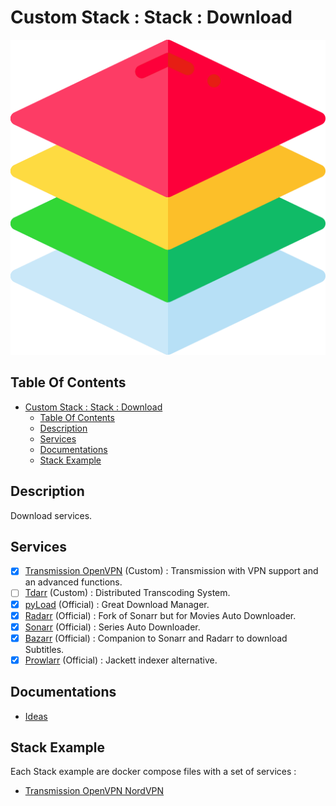 # Custom Stack : Stack : Download

![Icon](../../icon.png)

## Table Of Contents

- [Custom Stack : Stack : Download](#custom-stack--stack--download)
  - [Table Of Contents](#table-of-contents)
  - [Description](#description)
  - [Services](#services)
  - [Documentations](#documentations)
  - [Stack Example](#stack-example)

## Description

Download services.

## Services

- [X] [Transmission OpenVPN](https://haugene.github.io/docker-transmission-openvpn/) (Custom) : Transmission with VPN support and an advanced functions.
- [ ] [Tdarr](https://home.tdarr.io/) (Custom) : Distributed Transcoding System.
- [X] [pyLoad](https://pyload.net/) (Official) : Great Download Manager.
- [X] [Radarr](https://github.com/Radarr/Radarr) (Official) : Fork of Sonarr but for Movies Auto Downloader.
- [X] [Sonarr](https://github.com/Sonarr/Sonarr) (Official) : Series Auto Downloader.
- [X] [Bazarr](https://www.bazarr.media/) (Official) : Companion to Sonarr and Radarr to download Subtitles.
- [X] [Prowlarr](https://github.com/Prowlarr/Prowlarr) (Official) : Jackett indexer alternative.

## Documentations

- [Ideas](./docs/ideas.md)

## Stack Example

Each Stack example are docker compose files with a set of services :

- [Transmission OpenVPN NordVPN](./src/transmission-openvpn.yml)
